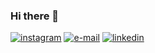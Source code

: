 ### Hi there 👋

<div>
<a href="https://www.instagram.com/jvbernardes02/" target="_blank"><img src="https://img.shields.io/badge/-Instagram-%23E4405F?style=for-the-badge&logo=instagram&logoColor=white" alt="instagram"></a>
<a href = "mailto:joaovbernardes02@gmail.com"><img src="https://img.shields.io/badge/Gmail-D14836?style=for-the-badge&logo=gmail&logoColor=white" alt="e-mail"></a>
<a href="www.linkedin.com/in/joão-vítor-bernardes-vieira-a77192240" target="_blank"><img src="https://img.shields.io/badge/-LinkedIn-%230077B5?style=for-the-badge&logo=linkedin&logoColor=white" alt="linkedin"></a>
</div>
